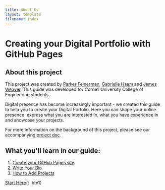 ```yaml
---
title: About Us
layout: template
filename: index
--- 
```


# Creating your Digital Portfolio with GitHub Pages

## About this project

This project was created by [Parker Feinerman](https://pfeinerman311.github.io/about/), [Gabrielle Haam](https://gabriellehaam.github.io/aboutme/) and [James Weaver](https://jdweaver14.github.io/projectsite/). 
This guide was developed for Cornell University College of Engineering students.

Digital presence has become increasingly important - we created this guide to help you to create your Digital Portolio. Here you can shape your online presence: express what you are interested in, what you have experience in and showcase your projects.

For more information on the background of this project, please see our accompanying [project doc](https://docs.google.com/document/d/19fYCHzOdSQVq3GkSzhW7a2YKzukKsoIeY5CcnJqOymg/edit?usp=sharing).



## What you'll learn in our guide:
1. [Create your GitHub Pages site](/guide/gettingstarted)
2. [Write Your Bio](/guide/creatingcontent)
3. [How to Add Projects](/guide/addingprojects)



[Start Here](/guide/gettingstarted){: .btn1}


